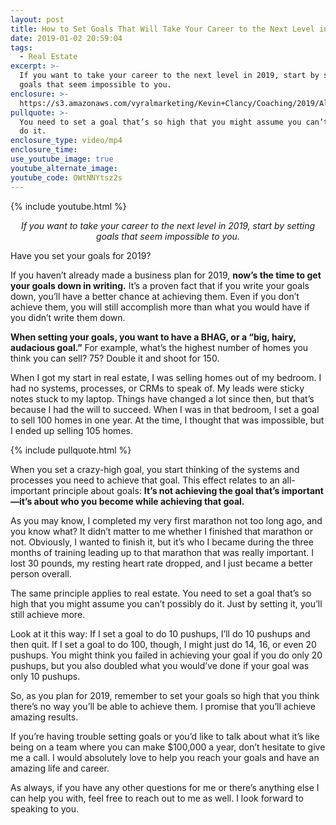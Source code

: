 ```yaml
---
layout: post
title: How to Set Goals That Will Take Your Career to the Next Level in 2019
date: 2019-01-02 20:59:04
tags:
  - Real Estate
excerpt: >-
  If you want to take your career to the next level in 2019, start by setting
  goals that seem impossible to you.
enclosure: >-
  https://s3.amazonaws.com/vyralmarketing/Kevin+Clancy/Coaching/2019/Albany+Real+Estate+Agent-+2019+Goals.mp4
pullquote: >-
  You need to set a goal that’s so high that you might assume you can’t possibly
  do it.
enclosure_type: video/mp4
enclosure_time:
use_youtube_image: true
youtube_alternate_image:
youtube_code: OWtNNYtsz2s
---
```


{% include youtube.html %}

<p style="text-align: center;"><em>If you want to take your career to the next level in 2019, start by setting goals that seem impossible to you.</em></p>

Have you set your goals for 2019?&nbsp;

If you haven’t already made a business plan for 2019, **now’s the time to get your goals down in writing.** It’s a proven fact that if you write your goals down, you’ll have a better chance at achieving them. Even if you don’t achieve them, you will still accomplish more than what you would have if you didn’t write them down.&nbsp;

**When setting your goals, you want to have a BHAG, or a “big, hairy, audacious goal.”** For example, what’s the highest number of homes you think you can sell? 75? Double it and shoot for 150.&nbsp;

When I got my start in real estate, I was selling homes out of my bedroom. I had no systems, processes, or CRMs to speak of. My leads were sticky notes stuck to my laptop. Things have changed a lot since then, but that’s because I had the will to succeed. When I was in that bedroom, I set a goal to sell 100 homes in one year. At the time, I thought that was impossible, but I ended up selling 105 homes.&nbsp;

{% include pullquote.html %}

When you set a crazy-high goal, you start thinking of the systems and processes you need to achieve that goal. This effect relates to an all-important principle about goals: **It’s not achieving the goal that’s important—it’s about who you become while achieving that goal.&nbsp;**

As you may know, I completed my very first marathon not too long ago, and you know what? It didn’t matter to me whether I finished that marathon or not. Obviously, I wanted to finish it, but it’s who I became during the three months of training leading up to that marathon that was really important. I lost 30 pounds, my resting heart rate dropped, and I just became a better person overall.&nbsp;

The same principle applies to real estate. You need to set a goal that’s so high that you might assume you can’t possibly do it. Just by setting it, you’ll still achieve more.&nbsp;

Look at it this way: If I set a goal to do 10 pushups, I’ll do 10 pushups and then quit. If I set a goal to do 100, though, I might just do 14, 16, or even 20 pushups. You might think you failed in achieving your goal if you do only 20 pushups, but you also doubled what you would’ve done if your goal was only 10 pushups.&nbsp;

So, as you plan for 2019, remember to set your goals so high that you think there’s no way you’ll be able to achieve them. I promise that you’ll achieve amazing results.&nbsp;

If you’re having trouble setting goals or you’d like to talk about what it’s like being on a team where you can make $100,000 a year, don’t hesitate to give me a call. I would absolutely love to help you reach your goals and have an amazing life and career.&nbsp;

As always, if you have any other questions for me or there’s anything else I can help you with, feel free to reach out to me as well. I look forward to speaking to you.